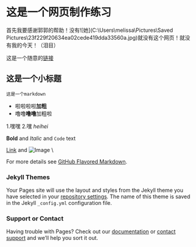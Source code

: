 # 这是一个网页制作练习

首先我要感谢郭郭的帮助！没有![她](C:\Users\melissa\Pictures\Saved Pictures\23f229f20634ea02cede419dda33560a.jpg)就没有这个网页！就没有我的今天！（泪目）

这是一个随意的[链接](https://www.w3school.com.cn/tags/att_img_src.asp)

## 这是一个小标题

```
这是一个markdown
```
- 啦啦啦啦**加粗**
- 噜噜**噜噜**加粗啦

1.嘿嘿
2.嘿 _heihei_

**Bold** and _Italic_ and `Code` text

[Link](url) and ![Image](src)
\

For more details see [GitHub Flavored Markdown](https://guides.github.com/features/mastering-markdown/).

### Jekyll Themes

Your Pages site will use the layout and styles from the Jekyll theme you have selected in your [repository settings](https://github.com/Littlecloudme6/littlecloudme6.github.io/settings). The name of this theme is saved in the Jekyll `_config.yml` configuration file.

### Support or Contact

Having trouble with Pages? Check out our [documentation](https://help.github.com/categories/github-pages-basics/) or [contact support](https://github.com/contact) and we’ll help you sort it out.
